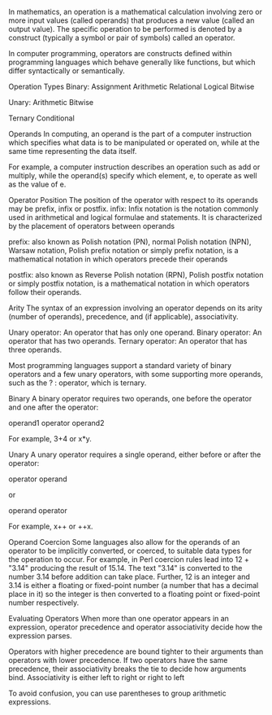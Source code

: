 In mathematics, an operation is a mathematical calculation involving zero or more input values (called operands) that produces a new value (called an output value). The specific operation to be performed is denoted by a construct (typically a symbol or pair of symbols) called an operator.

In computer programming, operators are constructs defined within programming languages which behave generally like functions, but which differ syntactically or semantically.


Operation Types
  Binary:
    Assignment
    Arithmetic
    Relational
    Logical
    Bitwise

  Unary:
    Arithmetic
    Bitwise

  Ternary
    Conditional



Operands
In computing, an operand is the part of a computer instruction which specifies what data is to be manipulated or operated on, while at the same time representing the data itself.

For example, a computer instruction describes an operation such as add or multiply, while the operand(s) specify which element, e, to operate as well as the value of e.


Operator Position
The position of the operator with respect to its operands may be prefix, infix or postfix.
  infix: Infix notation is the notation commonly used in arithmetical and logical formulae and statements. It is characterized by the placement of operators between operands

  prefix: also known as Polish notation (PN), normal Polish notation (NPN), Warsaw notation, Polish prefix notation or simply prefix notation, is a mathematical notation in which operators precede their operands

  postfix: also known as  Reverse Polish notation (RPN), Polish postfix notation or simply postfix notation, is a mathematical notation in which operators follow their operands.



Arity
The syntax of an expression involving an operator depends on its arity (number of operands), precedence, and (if applicable), associativity.

Unary operator: An operator that has only one operand.
Binary operator: An operator that has two operands.
Ternary operator: An operator that has three operands.

Most programming languages support a standard variety of binary operators and a few unary operators, with some supporting more operands, such as the ? : operator, which is ternary.

Binary
A binary operator requires two operands, one before the operator and one after the operator:

operand1 operator operand2

For example, 3+4 or x*y.

Unary
A unary operator requires a single operand, either before or after the operator:

operator operand

or

operand operator

For example, x++ or ++x.



Operand Coercion
Some languages also allow for the operands of an operator to be implicitly converted, or coerced, to suitable data types for the operation to occur. For example, in Perl coercion rules lead into 12 + "3.14" producing the result of 15.14. The text "3.14" is converted to the number 3.14 before addition can take place. Further, 12 is an integer and 3.14 is either a floating or fixed-point number (a number that has a decimal place in it) so the integer is then converted to a floating point or fixed-point number respectively.


Evaluating Operators
When more than one operator appears in an expression, operator precedence
and operator associativity decide how the expression parses.

Operators with higher precedence are bound tighter to their arguments than operators with lower precedence. If two operators have the same precedence, their
associativity breaks the tie to decide how arguments bind. Associativity is
either left to right or right to left

To avoid confusion, you can use parentheses to group arithmetic expressions.
